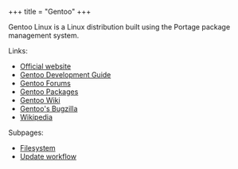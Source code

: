 +++
title = "Gentoo"
+++

Gentoo Linux is a Linux distribution built using the Portage package management system.

Links:

- [Official website](https://www.gentoo.org)
- [Gentoo Development Guide](https://devmanual.gentoo.org)
- [Gentoo Forums](https://forums.gentoo.org)
- [Gentoo Packages](https://packages.gentoo.org)
- [Gentoo Wiki](https://wiki.gentoo.org/wiki/Main_Page)
- [Gentoo's Bugzilla](https://bugs.gentoo.org)
- [Wikipedia](https://en.wikipedia.org/wiki/Gentoo_Linux)

Subpages:

- [Filesystem](@/notes/Gentoo_Filesystem.md)
- [Update workflow](@/notes/Gentoo_Update_workflow.md)
